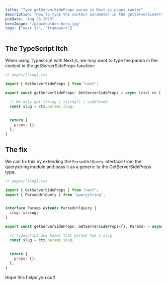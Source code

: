 ```yaml
---
title: "Type getServerSideProps param in Next.js pages router"
description: "How to type the context parameter in the getServerSideProps function in Next.js"
pubDate: "Aug 26 2023"
heroImage: "/placeholder-hero.jpg"
tags: ["next.js", "framework"]
---
```


## The TypeScript Itch

When using Typescript with Next.js, we may want to type the param in the context in the getServerSideProps function:

```js
// pages/[slug].tsx

import { GetServerSideProps } from "next";

export const getServerSideProps: GetServerSideProps = async (ctx) => {
 
  // We only get string | string[] | undefined 
  const slug = ctx.params.slug;

 
  return {
    props: {},
  };
}
```

## The fix

We can fix this by extending the `ParsedUrlQuery` interface from the querystring module and pass it as a generic to the GetServerSideProps type.

```js
// pages/[slug].tsx

import { GetServerSideProps } from "next";
import { ParsedUrlQuery } from "querystring";


interface Params extends ParsedUrlQuery {
  slug: string;
}

export const getServerSideProps: GetServerSideProps<{}, Params> = async (ctx) => {
 
  // Typescript now knows that params has a slug 
  const slug = ctx.params.slug;

 
  return {
    props: {},
  };
}

```

Hope this helps you out!